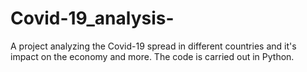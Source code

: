 # Covid-19_analysis-
A project analyzing the Covid-19 spread in different countries and it's impact on the economy and more. The code is carried out in Python. 

